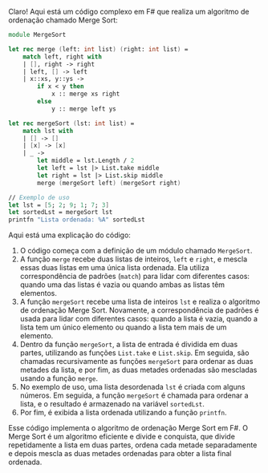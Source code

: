Claro! Aqui está um código complexo em F# que realiza um algoritmo de ordenação chamado Merge Sort:

```fsharp
module MergeSort

let rec merge (left: int list) (right: int list) =
    match left, right with
    | [], right -> right
    | left, [] -> left
    | x::xs, y::ys ->
        if x < y then
            x :: merge xs right
        else
            y :: merge left ys

let rec mergeSort (lst: int list) =
    match lst with
    | [] -> []
    | [x] -> [x]
    | _ ->
        let middle = lst.Length / 2
        let left = lst |> List.take middle
        let right = lst |> List.skip middle
        merge (mergeSort left) (mergeSort right)

// Exemplo de uso
let lst = [5; 2; 9; 1; 7; 3]
let sortedLst = mergeSort lst
printfn "Lista ordenada: %A" sortedLst
```

Aqui está uma explicação do código:

1. O código começa com a definição de um módulo chamado `MergeSort`.
2. A função `merge` recebe duas listas de inteiros, `left` e `right`, e mescla essas duas listas em uma única lista ordenada. Ela utiliza correspondência de padrões (`match`) para lidar com diferentes casos: quando uma das listas é vazia ou quando ambas as listas têm elementos.
3. A função `mergeSort` recebe uma lista de inteiros `lst` e realiza o algoritmo de ordenação Merge Sort. Novamente, a correspondência de padrões é usada para lidar com diferentes casos: quando a lista é vazia, quando a lista tem um único elemento ou quando a lista tem mais de um elemento.
4. Dentro da função `mergeSort`, a lista de entrada é dividida em duas partes, utilizando as funções `List.take` e `List.skip`. Em seguida, são chamadas recursivamente as funções `mergeSort` para ordenar as duas metades da lista, e por fim, as duas metades ordenadas são mescladas usando a função `merge`.
5. No exemplo de uso, uma lista desordenada `lst` é criada com alguns números. Em seguida, a função `mergeSort` é chamada para ordenar a lista, e o resultado é armazenado na variável `sortedLst`.
6. Por fim, é exibida a lista ordenada utilizando a função `printfn`.

Esse código implementa o algoritmo de ordenação Merge Sort em F#. O Merge Sort é um algoritmo eficiente e divide e conquista, que divide repetidamente a lista em duas partes, ordena cada metade separadamente e depois mescla as duas metades ordenadas para obter a lista final ordenada.